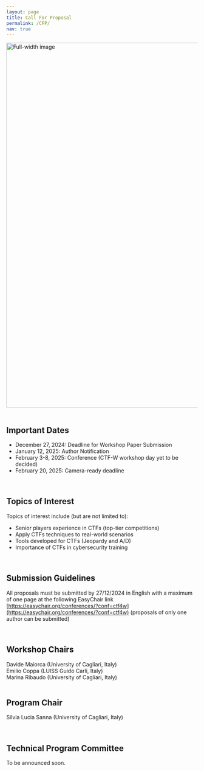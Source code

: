 ```yaml
---
layout: page
title: Call For Proposal
permalink: /CFP/
nav: true
---
```

<img src="{{ '/images/banner_cfp.png' | relative_url }}" alt="Full-width image" style="width: 100vw; height: auto; display: block;">

<br>

## Important Dates

* December 27, 2024: Deadline for Workshop Paper Submission
* January 12, 2025: Author Notification
* February 3-8, 2025: Conference (CTF-W workshop day yet to be decided)
* February 20, 2025: Camera-ready deadline

<br>

## Topics of Interest

Topics of interest include (but are not limited to):

* Senior players experience in CTFs (top-tier competitions)
* Apply CTFs techniques to real-world scenarios
* Tools developed for CTFs (Jeopardy and A/D)
* Importance of CTFs in cybersecurity training

<br>

## Submission Guidelines

All proposals must be submitted by 27/12/2024 in English with a maximum of one page at the following EasyChair link [https://easychair.org/conferences/?conf=ctf4w](https://easychair.org/conferences/?conf=ctf4w) (proposals of only one author can be submitted)

<br>

## Workshop Chairs

Davide Maiorca (University of Cagliari, Italy)<br>
Emilio Coppa (LUISS Guido Carli, Italy)<br> 
Marina Ribaudo (University of Cagliari, Italy)<br>
<br> 

## Program Chair

Silvia Lucia Sanna (University of Cagliari, Italy)

<br>

## Technical Program Committee

To be announced soon.